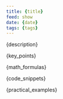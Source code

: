 ```yaml
---
title: {title}
feed: show
date: {date}
tags: {tags}
---
```


{description}

{key_points}

{math_formulas}

{code_snippets}

{practical_examples}